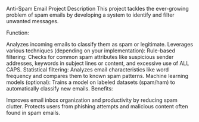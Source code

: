 Anti-Spam Email Project Description
This project tackles the ever-growing problem of spam emails by developing a system to identify and filter unwanted messages.

Function:

Analyzes incoming emails to classify them as spam or legitimate.
Leverages various techniques (depending on your implementation):
Rule-based filtering: Checks for common spam attributes like suspicious sender addresses, keywords in subject lines or content, and excessive use of ALL CAPS.
Statistical filtering: Analyzes email characteristics like word frequency and compares them to known spam patterns.
Machine learning models (optional): Trains a model on labeled datasets (spam/ham) to automatically classify new emails.
Benefits:

Improves email inbox organization and productivity by reducing spam clutter.
Protects users from phishing attempts and malicious content often found in spam emails.
